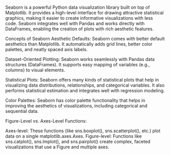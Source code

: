 Seaborn is a powerful Python data visualization library built on top of Matplotlib. It provides a high-level interface for drawing attractive statistical graphics, making it easier to create informative visualizations with less code. Seaborn integrates well with Pandas and works directly with DataFrames, enabling the creation of plots with rich aesthetic features.

Concepts of Seaborn
Aesthetic Defaults: Seaborn comes with better default aesthetics than Matplotlib. It automatically adds grid lines, better color palettes, and neatly spaced axis labels.

Dataset-Oriented Plotting: Seaborn works seamlessly with Pandas data structures (DataFrames). It supports easy mapping of variables (e.g., columns) to visual elements.

Statistical Plots: Seaborn offers many kinds of statistical plots that help in visualizing data distributions, relationships, and categorical variables. It also performs statistical estimation and integrates well with regression modeling.

Color Palettes: Seaborn has color palette functionality that helps in improving the aesthetics of visualizations, including categorical and sequential data.

Figure-Level vs. Axes-Level Functions:

Axes-level: These functions (like sns.boxplot(), sns.scatterplot(), etc.) plot data on a single matplotlib.axes.Axes.
Figure-level: Functions like sns.catplot(), sns.lmplot(), and sns.pairplot() create complex, faceted visualizations that use a Figure and multiple axes.
